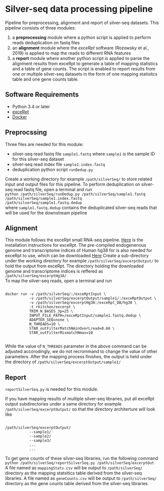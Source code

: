 # Silver-seq data processing pipeline
Pipeline for preprocessing, alignment and report of silver-seq datasets.
This pipeline consists of three modules: 
1. a **preprocessing** module where a python script is applied to perform reads deduplication on fastq files 
2. an **alignment** module where the *exceRpt* software (Rozowsky et al., 2019) is applied to map the reads to different RNA features 
3. a **report** module where another python script is applied to parse the alignment results from exceRpt to generate a table of mapping statistics and a table of gene counts. The script is enabled to report results from one or multiple silver-seq datasets in the form of one mapping statisitcs table and one gene counts table. 
## Software Requirements
- Python 3.4 or later
- [exceRpt](http://github.gersteinlab.org/exceRpt/)
- [Docker](https://docs.docker.com/install/)

## Preprocssing
Three files are needed for this module: 
- silver-seq read fastq file `sample1.fastq` where `sample1` is the sample ID for this silver-seq dataset
- silver-seq read index file `sample1.index.fastq`
- deduplication python script `runDedup.py`

Create a working directory for example `/path/silverSeq/` to store related input and output files for this pipeline.
To perform deduplication on silver-seq read fastq file, open a terminal and run <br />
`python /path/silverSeq/runDedup.py /path/silverSeq/sample1.fastq /path/silverSeq/sample1.index.fastq /path/silverSeq/sample1.fastq.dedup` <br />
where `sample1.fastq.dedup` contains the deduplicated silver-seq reads that will be used for the downstream pipeline

## Alignment
This module follows the exceRpt small RNA-seq pipeline. [Here](http://github.gersteinlab.org/exceRpt/) is the installation instructions for exceRpt. The pre-compiled endogenenous genome and transcriptome indices of Human hg38 for is also needed for exceRpt to use, which can be downloaded [Here](http://org.gersteinlab.excerpt.s3-website-us-east-1.amazonaws.com/exceRptDB_v4_hg38_lowmem.tgz)
Create a sub-directory under the working directory for example `/path/silverSeq/excerptOutput/` to hold the output from exceRpt. The directory holding the downloaded genome and transcriptome indices is reffered as `/path/silverSeq/excerptHg38/`   
To map the silver-seq reads, open a terminal and run <br />
<pre><code>
docker run -v /path/silverSeq/:/exceRptInput \
           -v /path/silverSeq/excerptOutput/sample1/:/exceRptOutput \
           -v /path/silverSeq/excerptHg38:/exceRpt_DB/hg38 \
           -t rkitchen/excerpt \
           TRIM_N_BASES_3p=25 \
           INPUT_FILE_PATH=/exceRptInput/sample1.fastq.dedup \
           ADAPTER_SEQ=none \
           N_THREADS=10 \
           STAR_outFilterMatchNminOverLread=0.66 \
           STAR_outFilterMismatchNmax=10
           
</code></pre>
While the value of `N_THREADS` parameter in the above command can be adjusted accorodingly, we do not recrommand to change the value of other parameters. After the mapping process finishes, the output is held under the directory of `/path/silverSeq/excerptOutput/sample1/`

## Report
`reportSilverSeq.py` is needed for this module.

If you have mapping results of multiple silver-seq libraries, put all exceRpt output subdirectories under a same directory for example `/path/silverSeq/excerptOutput/` so that the directory architerture will look like
<pre><code>
/path/silverSeq/excerptOutput/
           --sample1/
           --sample2/
           --sample3/
           ...
           ...
</code></pre>
To get gene counts of these silver-seq libraries, run the following command <br />
`python /path/silverSeq/reportSilverSeq.py /path/silverSeq/excerptOut` <br />
A file named as `mappingStats.csv` will be output to `/path/silverSeq/` directory as the mapping statsitics table derived from the silver-seq libraries. A file named as `geneCounts.csv` will be output to `/path/silverSeq/` directory as the gene counts table derived from the silver-seq libraries.




